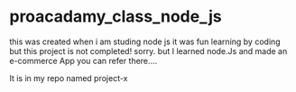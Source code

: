 # proacadamy_class_node_js

this was created when i am studing node js it was fun learning by coding
but this project is not completed! sorry.
but I learned node.Js and made an e-commerce App you can refer there....

It is in my repo named project-x
